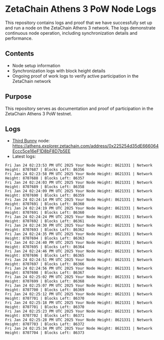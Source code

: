 # ZetaChain Athens 3 PoW Node Logs
This repository contains logs and proof that we have successfully set up and run a node on the ZetaChain Athens 3 network. The logs demonstrate continuous node operation, including synchronization details and performance.

## Contents
- Node setup information
- Synchronization logs with block height details
- Ongoing proof of work logs to verify active participation in the ZetaChain network

## Purpose
This repository serves as documentation and proof of participation in the ZetaChain Athens 3 PoW testnet.

## Logs

- [Third Bunny](https://thirdbunny.xyz/) node: https://athens.explorer.zetachain.com/address/0x225254d35dE666064Eccc5ce16eF1D8bF8D7b5EE
- Latest logs:
```
Fri Jan 24 02:23:53 PM UTC 2025 Your Node Height: 8621331 | Network Height: 8707687 | Blocks Left: 86356
Fri Jan 24 02:23:58 PM UTC 2025 Your Node Height: 8621331 | Network Height: 8707688 | Blocks Left: 86357
Fri Jan 24 02:24:03 PM UTC 2025 Your Node Height: 8621331 | Network Height: 8707689 | Blocks Left: 86358
Fri Jan 24 02:24:09 PM UTC 2025 Your Node Height: 8621331 | Network Height: 8707690 | Blocks Left: 86359
Fri Jan 24 02:24:14 PM UTC 2025 Your Node Height: 8621331 | Network Height: 8707691 | Blocks Left: 86360
Fri Jan 24 02:24:19 PM UTC 2025 Your Node Height: 8621331 | Network Height: 8707691 | Blocks Left: 86360
Fri Jan 24 02:24:24 PM UTC 2025 Your Node Height: 8621331 | Network Height: 8707692 | Blocks Left: 86361
Fri Jan 24 02:24:30 PM UTC 2025 Your Node Height: 8621331 | Network Height: 8707693 | Blocks Left: 86362
Fri Jan 24 02:24:35 PM UTC 2025 Your Node Height: 8621331 | Network Height: 8707694 | Blocks Left: 86363
Fri Jan 24 02:24:40 PM UTC 2025 Your Node Height: 8621331 | Network Height: 8707695 | Blocks Left: 86364
Fri Jan 24 02:24:46 PM UTC 2025 Your Node Height: 8621331 | Network Height: 8707696 | Blocks Left: 86365
Fri Jan 24 02:24:51 PM UTC 2025 Your Node Height: 8621331 | Network Height: 8707697 | Blocks Left: 86366
Fri Jan 24 02:24:56 PM UTC 2025 Your Node Height: 8621331 | Network Height: 8707698 | Blocks Left: 86367
Fri Jan 24 02:25:02 PM UTC 2025 Your Node Height: 8621331 | Network Height: 8707699 | Blocks Left: 86368
Fri Jan 24 02:25:07 PM UTC 2025 Your Node Height: 8621331 | Network Height: 8707700 | Blocks Left: 86369
Fri Jan 24 02:25:12 PM UTC 2025 Your Node Height: 8621331 | Network Height: 8707701 | Blocks Left: 86370
Fri Jan 24 02:25:18 PM UTC 2025 Your Node Height: 8621331 | Network Height: 8707701 | Blocks Left: 86370
Fri Jan 24 02:25:23 PM UTC 2025 Your Node Height: 8621331 | Network Height: 8707702 | Blocks Left: 86371
Fri Jan 24 02:25:28 PM UTC 2025 Your Node Height: 8621331 | Network Height: 8707703 | Blocks Left: 86372
Fri Jan 24 02:25:34 PM UTC 2025 Your Node Height: 8621331 | Network Height: 8707704 | Blocks Left: 86373
```
